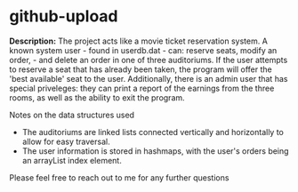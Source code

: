 # github-upload
**Description:**
The project acts like a movie ticket reservation system. A known system user - found in userdb.dat - can: reserve seats, modify an order, -
and delete an order in one of three auditoriums. If the user attempts to reserve a seat that has already been taken, the program will offer
the 'best available' seat to the user. Additionally, there is an admin user that has special priveleges: they can print a report of the 
earnings from the three rooms, as well as the ability to exit the program.

Notes on the data structures used
- The auditoriums are linked lists connected vertically and horizontally to allow for easy traversal.
- The user information is stored in hashmaps, with the user's orders being an arrayList index element.

Please feel free to reach out to me for any further questions
